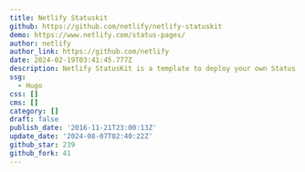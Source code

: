 ```yaml
---
title: Netlify Statuskit
github: https://github.com/netlify/netlify-statuskit
demo: https://www.netlify.com/status-pages/
author: netlify
author_link: https://github.com/netlify
date: 2024-02-19T03:41:45.777Z
description: Netlify StatusKit is a template to deploy your own Status pages on Netlify.
ssg:
  - Hugo
css: []
cms: []
category: []
draft: false
publish_date: '2016-11-21T23:00:13Z'
update_date: '2024-08-07T02:40:22Z'
github_star: 239
github_fork: 41
---
```

